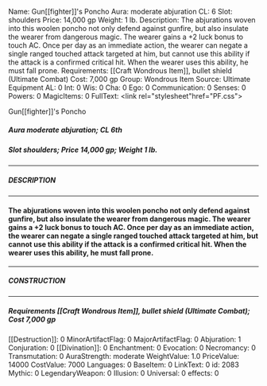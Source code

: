 Name: Gun[[fighter]]'s Poncho
Aura: moderate abjuration
CL: 6
Slot: shoulders
Price: 14,000 gp
Weight: 1 lb.
Description: The abjurations woven into this woolen poncho not only defend against gunfire, but also insulate the wearer from dangerous magic. The wearer gains a +2 luck bonus to touch AC. Once per day as an immediate action, the wearer can negate a single ranged touched attack targeted at him, but cannot use this ability if the attack is a confirmed critical hit. When the wearer uses this ability, he must fall prone.
Requirements: [[Craft Wondrous Item]], bullet shield (Ultimate Combat)
Cost: 7,000 gp
Group: Wondrous Item
Source: Ultimate Equipment
AL: 0
Int: 0
Wis: 0
Cha: 0
Ego: 0
Communication: 0
Senses: 0
Powers: 0
MagicItems: 0
FullText: <link rel="stylesheet"href="PF.css"><div class="heading"><p class="alignleft">Gun[[fighter]]'s Poncho</p><div style="clear: both;"></div></div><div><h5><b>Aura </b>moderate abjuration; <b>CL </b>6th</h5><h5><b>Slot </b>shoulders; <b>Price </b>14,000 gp; <b>Weight </b>1 lb.</h5></div><hr/><div><h5><b>DESCRIPTION</b></h5></div><hr/><div><h4><p>The abjurations woven into this woolen poncho not only defend against gunfire, but also insulate the wearer from dangerous magic. The wearer gains a +2 luck bonus to touch AC. Once per day as an immediate action, the wearer can negate a single ranged touched attack targeted at him, but cannot use this ability if the attack is a confirmed critical hit. When the wearer uses this ability, he must fall prone.</p></h4></div><hr/><div><h5><b>CONSTRUCTION</b></h5></div><hr/><div><h5><b>Requirements </b>[[Craft Wondrous Item]], <i>bullet shield (Ultimate Combat)</i>; <b>Cost </b>7,000 gp</h5></div>
[[Destruction]]: 0
MinorArtifactFlag: 0
MajorArtifactFlag: 0
Abjuration: 1
Conjuration: 0
[[Divination]]: 0
Enchantment: 0
Evocation: 0
Necromancy: 0
Transmutation: 0
AuraStrength: moderate
WeightValue: 1.0
PriceValue: 14000
CostValue: 7000
Languages: 0
BaseItem: 0
LinkText: 0
id: 2083
Mythic: 0
LegendaryWeapon: 0
Illusion: 0
Universal: 0
effects: 0
